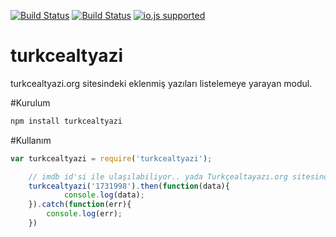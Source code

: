 [![Build Status](http://img.shields.io/travis/ayhankuru/turkcealtyazi.svg?style=flat-square)](https://travis-ci.org/ayhankuru/turkcealtyazi) [![Build Status](https://img.shields.io/david/ayhankuru/turkcealtyazi.svg?style=flat-square)](https://david-dm.org/ayhankuru/turkcealtyazi) [![io.js supported](https://img.shields.io/badge/io.js-supported-green.svg?style=flat-square)](https://iojs.org) 





# turkcealtyazi

turkcealtyazi.org sitesindeki eklenmiş yazıları listelemeye yarayan modul.
 
#Kurulum
```Bash
npm install turkcealtyazi

```
#Kullanım

```js
var turkcealtyazi = require('turkcealtyazi');
```

```js
    // imdb id'si ile ulaşılabiliyor.. yada Turkçealtayazı.org sitesindeki id ile
    turkcealtyazi('1731998').then(function(data){
			console.log(data);
	}).catch(function(err){
		console.log(err);
	}) 
```



